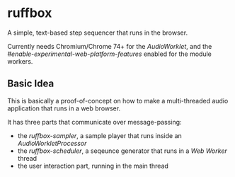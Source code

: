 # ruffbox

A simple, text-based step sequencer that runs in the browser.

Currently needs Chromium/Chrome 74+ for the *AudioWorklet*, and the *#enable-experimental-web-platform-features* enabled for the module workers.

## Basic Idea

This is basically a proof-of-concept on how to make a multi-threaded audio application that runs in a web browser.

It has three parts that communicate over message-passing:

* the *ruffbox-sampler*, a sample player that runs inside an *AudioWorkletProcessor*
* the *ruffbox-scheduler*, a seqeunce generator that runs in a *Web Worker* thread
* the user interaction part, running in the main thread
